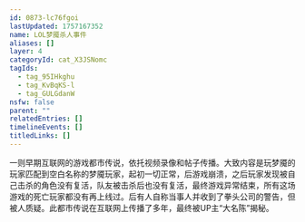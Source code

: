 ```yaml
---
id: 0873-lc76fgoi
lastUpdated: 1757167352
name: LOL梦魇杀人事件
aliases: []
layer: 4
categoryId: cat_X3JSNomc
tagIds:
  - tag_95IHkghu
  - tag_KvBqKS-l
  - tag_GULGdanW
nsfw: false
parent: ""
relatedEntries: []
timelineEvents: []
titledLinks: []
---
```


一则早期互联网的游戏都市传说，依托视频录像和帖子传播。大致内容是玩梦魇的玩家匹配到空白名称的梦魇玩家，起初一切正常，后游戏崩溃，之后玩家发现被自己击杀的角色没有复活，队友被击杀后也没有复活，最终游戏异常结束，所有这场游戏的死亡玩家都没有再上线过。后有人自称当事人并收到了拳头公司的警告，但被人质疑。此都市传说在互联网上传播了多年，最终被UP主“大名陈”揭秘。